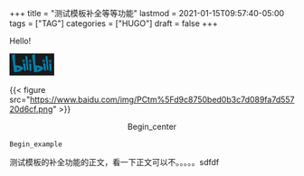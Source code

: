 +++
title = "测试模板补全等等功能"
lastmod = 2021-01-15T09:57:40-05:00
tags = ["TAG"]
categories = ["HUGO"]
draft = false
+++

Hello!
<!--more-->
![](https://raw.githubusercontent.com/blognul/upload/master/20210115223105.png)

{{< figure src="https://www.baidu.com/img/PCtm%5Fd9c8750bed0b3c7d089fa7d55720d6cf.png" >}}

<style>.org-center { margin-left: auto; margin-right: auto; text-align: center; }</style>

<div class="org-center">
  <div></div>

Begin\_center

</div>

```text
Begin_example
```

测试模板的补全功能的正文，看一下正文可以不。。。。。sdfdf
